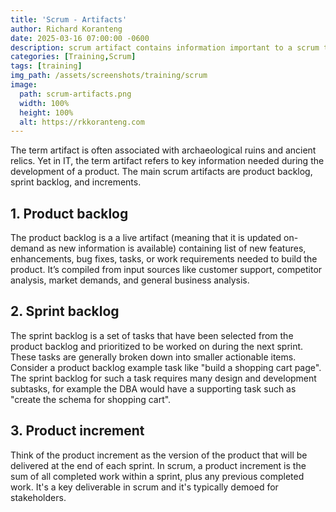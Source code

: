 ```yaml
---
title: 'Scrum - Artifacts'
author: Richard Koranteng
date: 2025-03-16 07:00:00 -0600
description: scrum artifact contains information important to a scrum team and their stakeholders
categories: [Training,Scrum]
tags: [training]
img_path: /assets/screenshots/training/scrum
image:
  path: scrum-artifacts.png
  width: 100%
  height: 100%
  alt: https://rkkoranteng.com
---
```


The term artifact is often associated with archaeological ruins and ancient relics. Yet in IT, the term artifact refers to key information needed during the development of a product. The main scrum artifacts are product backlog, sprint backlog, and increments.

## 1. Product backlog
The product backlog is a a live artifact (meaning that it is updated on-demand as new information is available) containing list of new features, enhancements, bug fixes, tasks, or work requirements needed to build the product. It’s compiled from input sources like customer support, competitor analysis, market demands, and general business analysis.

## 2. Sprint backlog
The sprint backlog is a set of tasks that have been selected from the product backlog and prioritized to be worked on during the next sprint. These tasks are generally broken down into smaller actionable items. Consider a product backlog example task like "build a shopping cart page". The sprint backlog for such a task requires many design and development subtasks, for example the DBA would have a supporting task such as "create the schema for shopping cart".

## 3. Product increment
Think of the product increment as the version of the product that will be delivered at the end of each sprint. In scrum, a product increment is the sum of all completed work within a sprint, plus any previous completed work. It's a key deliverable in scrum and it's typically demoed for stakeholders.
